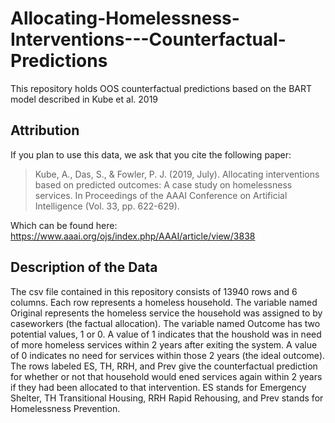 # Allocating-Homelessness-Interventions---Counterfactual-Predictions
This repository holds OOS counterfactual predictions based on the BART model described in Kube et al. 2019

## Attribution
If you plan to use this data, we ask that you cite the following paper:

> Kube, A., Das, S., & Fowler, P. J. (2019, July). Allocating interventions based on predicted outcomes: A case study on    homelessness services. In Proceedings of the AAAI Conference on Artificial Intelligence (Vol. 33, pp. 622-629).

Which can be found here: https://www.aaai.org/ojs/index.php/AAAI/article/view/3838

## Description of the Data
The csv file contained in this repository consists of 13940 rows and 6 columns. Each row represents a homeless household. 
The variable named Original represents the homeless service the household was assigned to by caseworkers (the factual allocation). 
The variable named Outcome has two potential values, 1 or 0. A value of 1 indicates that the houshold was in need of more homeless services within 2 years after exiting the system. A value of 0 indicates no need for services within those 2 years (the ideal outcome). 
The rows labeled ES, TH, RRH, and Prev give the counterfactual prediction for whether or not that household would ened services again within 2 years if they had been allocated to that intervention. ES stands for Emergency Shelter, TH Transitional Housing, RRH Rapid Rehousing, and Prev stands for Homelessness Prevention.

